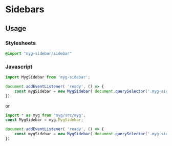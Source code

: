 # Sidebars

## Usage

### Stylesheets

```sass
@import "myg-sidebar/sidebar"
```

### Javascript

```js
import MygSidebar from 'myg-sidebar';

document.addEventListener( 'ready', () => {
    const mygSidebar = new MygSidebar( document.querySelector('.myg-sidebar'), {} );
})
```

or

```js
import * as myg from 'myg/src/myg';
const MygSidebar = myg.MygSidebar;

document.addEventListener( 'ready', () => {
    const mygSidebar = new MygSidebar( document.querySelector('.myg-sidebar'), {} );
})
```
